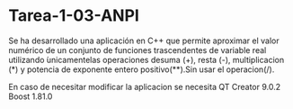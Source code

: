 # Tarea-1-03-ANPI
Se ha desarrollado una aplicación en C++ que permite aproximar el valor numérico de un conjunto de funciones trascendentes de variable real utilizando ́unicamentelas operaciones desuma (+), resta (-), multiplicacion (*) y potencia de exponente entero positivo(**).Sin usar el operacion(/).

En caso de necesitar modificar la aplicacion se necesita 
QT Creator 9.0.2
Boost 1.81.0

